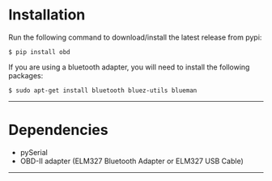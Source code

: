 # Installation

Run the following command to download/install the latest release from pypi:

    $ pip install obd

If you are using a bluetooth adapter, you will need to install the following packages:

    $ sudo apt-get install bluetooth bluez-utils blueman

---

# Dependencies

+ pySerial
+ OBD-II adapter (ELM327 Bluetooth Adapter or ELM327 USB Cable)

---

<br>
